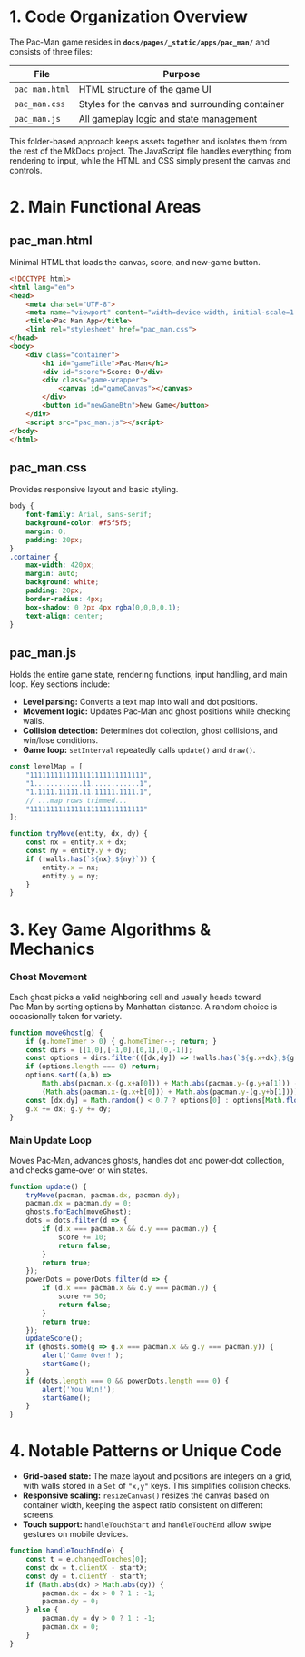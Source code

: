 # 1. Code Organization Overview

The Pac‑Man game resides in **`docs/pages/_static/apps/pac_man/`** and consists of three files:

| File | Purpose |
| ---- | ------- |
| `pac_man.html` | HTML structure of the game UI |
| `pac_man.css` | Styles for the canvas and surrounding container |
| `pac_man.js` | All gameplay logic and state management |

This folder-based approach keeps assets together and isolates them from the rest of the MkDocs project. The JavaScript file handles everything from rendering to input, while the HTML and CSS simply present the canvas and controls.

# 2. Main Functional Areas

## pac_man.html
Minimal HTML that loads the canvas, score, and new‑game button.

```html
<!DOCTYPE html>
<html lang="en">
<head>
    <meta charset="UTF-8">
    <meta name="viewport" content="width=device-width, initial-scale=1.0">
    <title>Pac Man App</title>
    <link rel="stylesheet" href="pac_man.css">
</head>
<body>
    <div class="container">
        <h1 id="gameTitle">Pac-Man</h1>
        <div id="score">Score: 0</div>
        <div class="game-wrapper">
            <canvas id="gameCanvas"></canvas>
        </div>
        <button id="newGameBtn">New Game</button>
    </div>
    <script src="pac_man.js"></script>
</body>
</html>
```

## pac_man.css
Provides responsive layout and basic styling.

```css
body {
    font-family: Arial, sans-serif;
    background-color: #f5f5f5;
    margin: 0;
    padding: 20px;
}
.container {
    max-width: 420px;
    margin: auto;
    background: white;
    padding: 20px;
    border-radius: 4px;
    box-shadow: 0 2px 4px rgba(0,0,0,0.1);
    text-align: center;
}
```

## pac_man.js
Holds the entire game state, rendering functions, input handling, and main loop. Key sections include:
- **Level parsing:** Converts a text map into wall and dot positions.
- **Movement logic:** Updates Pac‑Man and ghost positions while checking walls.
- **Collision detection:** Determines dot collection, ghost collisions, and win/lose conditions.
- **Game loop:** `setInterval` repeatedly calls `update()` and `draw()`.

```javascript
const levelMap = [
    "1111111111111111111111111111",
    "1............11............1",
    "1.1111.11111.11.11111.1111.1",
    // ...map rows trimmed...
    "1111111111111111111111111111"
];

function tryMove(entity, dx, dy) {
    const nx = entity.x + dx;
    const ny = entity.y + dy;
    if (!walls.has(`${nx},${ny}`)) {
        entity.x = nx;
        entity.y = ny;
    }
}
```

# 3. Key Game Algorithms & Mechanics

### Ghost Movement
Each ghost picks a valid neighboring cell and usually heads toward Pac‑Man by sorting options by Manhattan distance. A random choice is occasionally taken for variety.

```javascript
function moveGhost(g) {
    if (g.homeTimer > 0) { g.homeTimer--; return; }
    const dirs = [[1,0],[-1,0],[0,1],[0,-1]];
    const options = dirs.filter(([dx,dy]) => !walls.has(`${g.x+dx},${g.y+dy}`));
    if (options.length === 0) return;
    options.sort((a,b) =>
        Math.abs(pacman.x-(g.x+a[0])) + Math.abs(pacman.y-(g.y+a[1])) -
        (Math.abs(pacman.x-(g.x+b[0])) + Math.abs(pacman.y-(g.y+b[1]))));
    const [dx,dy] = Math.random() < 0.7 ? options[0] : options[Math.floor(Math.random()*options.length)];
    g.x += dx; g.y += dy;
}
```

### Main Update Loop
Moves Pac‑Man, advances ghosts, handles dot and power‑dot collection, and checks game‑over or win states.

```javascript
function update() {
    tryMove(pacman, pacman.dx, pacman.dy);
    pacman.dx = pacman.dy = 0;
    ghosts.forEach(moveGhost);
    dots = dots.filter(d => {
        if (d.x === pacman.x && d.y === pacman.y) {
            score += 10;
            return false;
        }
        return true;
    });
    powerDots = powerDots.filter(d => {
        if (d.x === pacman.x && d.y === pacman.y) {
            score += 50;
            return false;
        }
        return true;
    });
    updateScore();
    if (ghosts.some(g => g.x === pacman.x && g.y === pacman.y)) {
        alert('Game Over!');
        startGame();
    }
    if (dots.length === 0 && powerDots.length === 0) {
        alert('You Win!');
        startGame();
    }
}
```

# 4. Notable Patterns or Unique Code

- **Grid‑based state:** The maze layout and positions are integers on a grid, with walls stored in a `Set` of `"x,y"` keys. This simplifies collision checks.
- **Responsive scaling:** `resizeCanvas()` resizes the canvas based on container width, keeping the aspect ratio consistent on different screens.
- **Touch support:** `handleTouchStart` and `handleTouchEnd` allow swipe gestures on mobile devices.

```javascript
function handleTouchEnd(e) {
    const t = e.changedTouches[0];
    const dx = t.clientX - startX;
    const dy = t.clientY - startY;
    if (Math.abs(dx) > Math.abs(dy)) {
        pacman.dx = dx > 0 ? 1 : -1;
        pacman.dy = 0;
    } else {
        pacman.dy = dy > 0 ? 1 : -1;
        pacman.dx = 0;
    }
}
```

